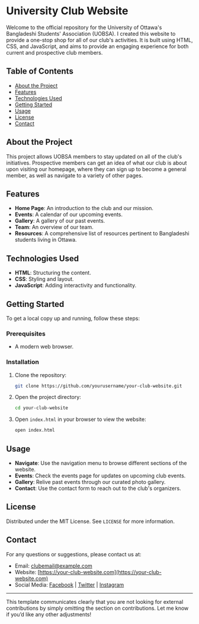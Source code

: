# University Club Website

Welcome to the official repository for the University of Ottawa's Bangladeshi Students' Association (UOBSA). I created this website to provide a one-stop shop for all of our club's activities. It is built using HTML, CSS, and JavaScript, and aims to provide an engaging experience for both current and prospective club members.

## Table of Contents

- [About the Project](#about-the-project)
- [Features](#features)
- [Technologies Used](#technologies-used)
- [Getting Started](#getting-started)
- [Usage](#usage)
- [License](#license)
- [Contact](#contact)

## About the Project

This project allows UOBSA members to stay updated on all of the club's initiatives. Prospective members can get an idea of what our club is about upon visiting our homepage, where they can sign up to become a general member, as well as navigate to a variety of other pages.

## Features

- **Home Page**: An introduction to the club and our mission.
- **Events**: A calendar of our upcoming events.
- **Gallery**: A gallery of our past events.
- **Team**: An overview of our team.
- **Resources**: A comprehensive list of resources pertinent to Bangladeshi students living in Ottawa.

## Technologies Used

- **HTML**: Structuring the content.
- **CSS**: Styling and layout.
- **JavaScript**: Adding interactivity and functionality.

## Getting Started

To get a local copy up and running, follow these steps:

### Prerequisites

- A modern web browser.

### Installation

1. Clone the repository:
   ```bash
   git clone https://github.com/yourusername/your-club-website.git
   ```

2. Open the project directory:
   ```bash
   cd your-club-website
   ```

3. Open `index.html` in your browser to view the website:
   ```bash
   open index.html
   ```

## Usage

- **Navigate**: Use the navigation menu to browse different sections of the website.
- **Events**: Check the events page for updates on upcoming club events.
- **Gallery**: Relive past events through our curated photo gallery.
- **Contact**: Use the contact form to reach out to the club's organizers.

## License

Distributed under the MIT License. See `LICENSE` for more information.

## Contact

For any questions or suggestions, please contact us at:

- Email: [clubemail@example.com](mailto:clubemail@example.com)
- Website: [https://your-club-website.com](https://your-club-website.com)
- Social Media: [Facebook](https://facebook.com/yourclub) | [Twitter](https://twitter.com/yourclub) | [Instagram](https://instagram.com/yourclub)

---

This template communicates clearly that you are not looking for external contributions by simply omitting the section on contributions. Let me know if you’d like any other adjustments!
